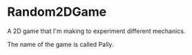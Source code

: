 # Random2DGame
A 2D game that I'm making to experiment different mechanics.

The name of the game is called Pally.
